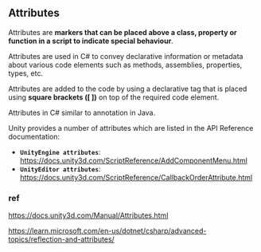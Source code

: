 ## Attributes

Attributes are **markers that can be placed above a class, property or function in a script to indicate special behaviour**. 

Attributes are used in C# to convey declarative information or metadata about various code elements such as methods, assemblies, properties, types, etc.

Attributes are added to the code by using a declarative tag that is placed using **square brackets ([ ])** on top of the required code element. 

Attributes in C# similar to annotation in Java.

Unity provides a number of attributes which are listed in the API Reference documentation:
- **`UnityEngine attributes`**: https://docs.unity3d.com/ScriptReference/AddComponentMenu.html
- **`UnityEditor attributes`**: https://docs.unity3d.com/ScriptReference/CallbackOrderAttribute.html


### ref
https://docs.unity3d.com/Manual/Attributes.html

https://learn.microsoft.com/en-us/dotnet/csharp/advanced-topics/reflection-and-attributes/
